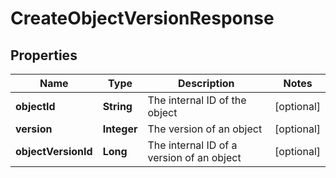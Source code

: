 

# CreateObjectVersionResponse


## Properties

Name | Type | Description | Notes
------------ | ------------- | ------------- | -------------
**objectId** | **String** | The internal ID of the object |  [optional]
**version** | **Integer** | The version of an object |  [optional]
**objectVersionId** | **Long** | The internal ID of a version of an object |  [optional]



